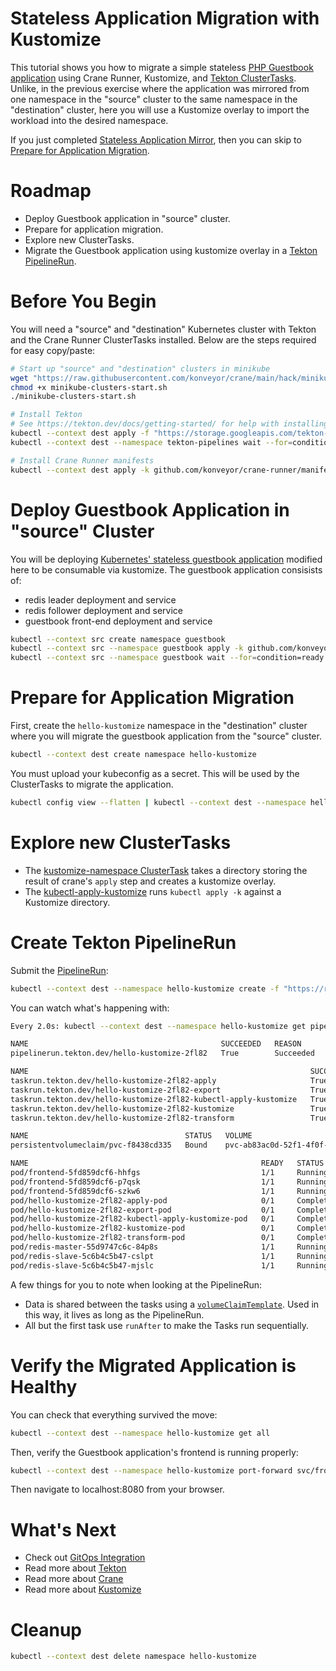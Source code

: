 Stateless Application Migration with Kustomize
==============================================

This tutorial shows you how to migrate a simple stateless
[PHP Guestbook application](https://kubernetes.io/docs/tutorials/stateless-application/guestbook/)
using Crane Runner, Kustomize, and
[Tekton ClusterTasks](https://tekton.dev/docs/pipelines/tasks/#task-vs-clustertask).
Unlike, in the previous exercise where the application was mirrored from one
namespace in the "source" cluster to the same namespace in the "destination"
cluster, here you will use a Kustomize overlay to import the workload into
the desired namespace.

If you just completed [Stateless Application Mirror](../stateless-app-mirror/),
then you can skip to
[Prepare for Application Migration](#prepare-for-application-migration).

# Roadmap

* Deploy Guestbook application in "source" cluster.
* Prepare for application migration.
* Explore new ClusterTasks.
* Migrate the Guestbook application using kustomize overlay in a
    [Tekton PipelineRun](https://tekton.dev/docs/pipelines/pipelineruns/).

# Before You Begin

You will need a "source" and "destination" Kubernetes cluster with Tekton and
the Crane Runner ClusterTasks installed. Below are the steps required for easy
copy/paste:

```bash
# Start up "source" and "destination" clusters in minikube
wget "https://raw.githubusercontent.com/konveyor/crane/main/hack/minikube-clusters-start.sh"
chmod +x minikube-clusters-start.sh
./minikube-clusters-start.sh

# Install Tekton
# See https://tekton.dev/docs/getting-started/ for help with installing Tekton
kubectl --context dest apply -f "https://storage.googleapis.com/tekton-releases/pipeline/latest/release.yaml"
kubectl --context dest --namespace tekton-pipelines wait --for=condition=ready pod --selector=app.kubernetes.io/component=controller --timeout=180s

# Install Crane Runner manifests
kubectl --context dest apply -k github.com/konveyor/crane-runner/manifests
```

# Deploy Guestbook Application in "source" Cluster

You will be deploying
[Kubernetes' stateless guestbook application](https://kubernetes.io/docs/tutorials/stateless-application/guestbook/)
modified here to be consumable via kustomize.
The guestbook application consisists of:

* redis leader deployment and service
* redis follower deployment and service
* guestbook front-end deployment and service


```bash
kubectl --context src create namespace guestbook
kubectl --context src --namespace guestbook apply -k github.com/konveyor/crane-runner/examples/resources/guestbook
kubectl --context src --namespace guestbook wait --for=condition=ready pod --selector=app=guestbook --timeout=180s
```

# Prepare for Application Migration

First, create the `hello-kustomize` namespace in the "destination" cluster
where you will migrate the guestbook application from the "source" cluster.

```bash
kubectl --context dest create namespace hello-kustomize
```

You must upload your kubeconfig as a secret. This will be used by the
ClusterTasks to migrate the application.

```bash
kubectl config view --flatten | kubectl --context dest --namespace hello-kustomize create secret generic kubeconfig --from-file=config=/dev/stdin
```

# Explore new ClusterTasks

* The [kustomize-namespace ClusterTask](/manifests/clustertasks/kustomize-namespace.yaml)
    takes a directory storing the result of crane's `apply` step and creates a
    kustomize overlay.
* The [kubectl-apply-kustomize](/manifests/clustertasks/kubectl-apply-kustomize.yaml)
    runs `kubectl apply -k` against a Kustomize directory.

# Create Tekton PipelineRun

Submit the [PipelineRun](/examples/stateless-app-migration-with-kustomize/pipelinerun.yaml):

```bash
kubectl --context dest --namespace hello-kustomize create -f "https://raw.githubusercontent.com/konveyor/crane-runner/main/examples/stateless-app-migration-with-kustomize/pipelinerun.yaml"
```

You can watch what's happening with:

```bash
Every 2.0s: kubectl --context dest --namespace hello-kustomize get pipelineruns,taskruns,pvc,pods

NAME                                           SUCCEEDED   REASON      STARTTIME   COMPLETIONTIME
pipelinerun.tekton.dev/hello-kustomize-2fl82   True        Succeeded   107s        54s

NAME                                                               SUCCEEDED   REASON      STARTTIME   COMPLETIONTIME
taskrun.tekton.dev/hello-kustomize-2fl82-apply                     True        Succeeded   77s         71s
taskrun.tekton.dev/hello-kustomize-2fl82-export                    True        Succeeded   107s        84s
taskrun.tekton.dev/hello-kustomize-2fl82-kubectl-apply-kustomize   True        Succeeded   64s         54s
taskrun.tekton.dev/hello-kustomize-2fl82-kustomize                 True        Succeeded   71s         65s
taskrun.tekton.dev/hello-kustomize-2fl82-transform                 True        Succeeded   84s         77s

NAME                                   STATUS   VOLUME                                     CAPACITY   ACCESS MODES   STORAGECLASS   AGE
persistentvolumeclaim/pvc-f8438cd335   Bound    pvc-ab83ac0d-52f1-4f0f-b244-77bf34bcdedb   10Mi       RWO            standard       107s

NAME                                                    READY   STATUS      RESTARTS   AGE
pod/frontend-5fd859dcf6-hhfgs                           1/1     Running     0          57s
pod/frontend-5fd859dcf6-p7qsk                           1/1     Running     0          57s
pod/frontend-5fd859dcf6-szkw6                           1/1     Running     0          57s
pod/hello-kustomize-2fl82-apply-pod                     0/1     Completed   0          77s
pod/hello-kustomize-2fl82-export-pod                    0/1     Completed   0          107s
pod/hello-kustomize-2fl82-kubectl-apply-kustomize-pod   0/1     Completed   0          64s
pod/hello-kustomize-2fl82-kustomize-pod                 0/1     Completed   0          71s
pod/hello-kustomize-2fl82-transform-pod                 0/1     Completed   0          84s
pod/redis-master-55d9747c6c-84p8s                       1/1     Running     0          57s
pod/redis-slave-5c6b4c5b47-cslpt                        1/1     Running     0          57s
pod/redis-slave-5c6b4c5b47-mjslc                        1/1     Running     0          57s
```

A few things for you to note when looking at the PipelineRun:

* Data is shared between the tasks using a
    [`volumeClaimTemplate`](https://tekton.dev/docs/pipelines/workspaces/#volumeclaimtemplate).
    Used in this way, it lives as long as the PipelineRun.
* All but the first task use `runAfter` to make the Tasks run sequentially.

# Verify the Migrated Application is Healthy

You can check that everything survived the move:

```bash
kubectl --context dest --namespace hello-kustomize get all
```

Then, verify the Guestbook application's frontend is running properly:

```bash
kubectl --context dest --namespace hello-kustomize port-forward svc/frontend 8080:80
```

Then navigate to localhost:8080 from your browser.

# What's Next

* Check out [GitOps Integration](../gitops-integration/README.md)
* Read more about [Tekton](https://tekton.dev/docs/getting-started/)
* Read more about [Crane](https://github.com/konveyor/crane)
* Read more about [Kustomize](https://kustomize.io)

# Cleanup

```bash
kubectl --context dest delete namespace hello-kustomize
```
